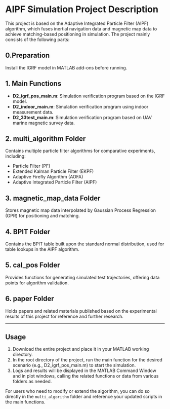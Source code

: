 # AIPF Simulation Project Description

This project is based on the Adaptive Integrated Particle Filter (AIPF) algorithm, which fuses inertial navigation data and magnetic map data to achieve matching-based positioning in simulation. The project mainly consists of the following parts:
## 0.Preparation
Install the IGRF model in MATLAB add-ons before running.
## 1. Main Functions
- **D2_igrf_pos_main.m**: Simulation verification program based on the IGRF model.  
- **D2_indoor_main.m**: Simulation verification program using indoor measurement data.  
- **D2_33test_main.m**: Simulation verification program based on UAV marine magnetic survey data.  

## 2. multi_algorithm Folder
Contains multiple particle filter algorithms for comparative experiments, including:
- Particle Filter (PF)  
- Extended Kalman Particle Filter (EKPF)  
- Adaptive Firefly Algorithm (AOFA)  
- Adaptive Integrated Particle Filter (AIPF)  

## 3. magnetic_map_data Folder
Stores magnetic map data interpolated by Gaussian Process Regression (GPR) for positioning and matching.

## 4. BPIT Folder
Contains the BPIT table built upon the standard normal distribution, used for table lookups in the AIPF algorithm.

## 5. cal_pos Folder
Provides functions for generating simulated test trajectories, offering data points for algorithm validation.

## 6. paper Folder
Holds papers and related materials published based on the experimental results of this project for reference and further research.

---

## Usage
1. Download the entire project and place it in your MATLAB working directory.  
2. In the root directory of the project, run the main function for the desired scenario (e.g., D2_igrf_pos_main.m) to start the simulation.  
3. Logs and results will be displayed in the MATLAB Command Window and in plot windows, calling the related functions or data from various folders as needed.

For users who need to modify or extend the algorithm, you can do so directly in the `multi_algorithm` folder and reference your updated scripts in the main functions.
